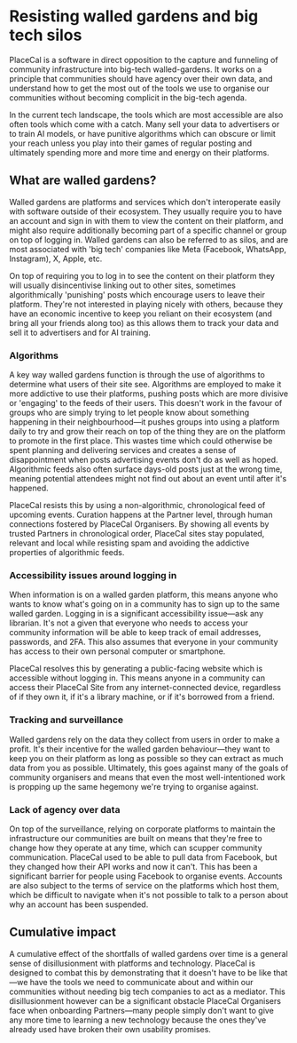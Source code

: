 # Resisting walled gardens and big tech silos

PlaceCal is a software in direct opposition to the capture and funneling of community infrastructure into big-tech walled-gardens. It works on a principle that communities should have agency over their own data, and understand how to get the most out of the tools we use to organise our communities without becoming complicit in the big-tech agenda.&#x20;

In the current tech landscape, the tools which are most accessible are also often tools which come with a catch. Many sell your data to advertisers or to train AI models, or have punitive algorithms which can obscure or limit your reach unless you play into their games of regular posting and ultimately spending more and more time and energy on their platforms.&#x20;

## What are walled gardens?

Walled gardens are platforms and services which don't interoperate easily with software outside of their ecosystem. They usually require you to have an account and sign in with them to view the content on their platform, and might also require additionally becoming part of a specific channel or group on top of logging in. Walled gardens can also be referred to as silos, and are most associated with 'big tech' companies like Meta (Facebook, WhatsApp, Instagram), X, Apple, etc.&#x20;

On top of requiring you to log in to see the content on their platform they will usually disincentivise linking out to other sites, sometimes algorithmically 'punishing' posts which encourage users to leave their platform. They're not interested in playing nicely with others, because they have an economic incentive to keep you reliant on their ecosystem (and bring all your friends along too) as this allows them to track your data and sell it to advertisers and for AI training.&#x20;

### Algorithms

A key way walled gardens function is through the use of algorithms to determine what users of their site see. Algorithms are employed to make it more addictive to use their platforms, pushing posts which are more divisive or 'engaging' to the feeds of their users. This doesn't work in the favour of groups who are simply trying to let people know about something happening in their neighbourhood—it pushes groups into using a platform daily to try and grow their reach on top of the thing they are on the platform to promote in the first place. This wastes time which could otherwise be spent planning and delivering services and creates a sense of disappointment when posts advertising events don't do as well as hoped. Algorithmic feeds also often surface days-old posts just at the wrong time, meaning potential attendees might not find out about an event until after it's happened.&#x20;

PlaceCal resists this by using a non-algorithmic, chronological feed of upcoming events. Curation happens at the Partner level, through human connections fostered by PlaceCal Organisers. By showing all events by trusted Partners in chronological order, PlaceCal sites stay populated, relevant and local while resisting spam and avoiding the addictive properties of algorithmic feeds.&#x20;

### Accessibility issues around logging in&#x20;

When information is on a walled garden platform, this means anyone who wants to know what's going on in a community has to sign up to the same walled garden. Logging in is a significant accessibility issue—ask any librarian. It's not a given that everyone who needs to access your community information will be able to keep track of email addresses, passwords, and 2FA. This also assumes that everyone in your community has access to their own personal computer or smartphone.&#x20;

PlaceCal resolves this by generating a public-facing website which is accessible without logging in. This means anyone in a community can access their PlaceCal Site from any internet-connected device, regardless of if they own it, if it's a library machine, or if it's borrowed from a friend.&#x20;

### Tracking and surveillance

Walled gardens rely on the data they collect from users in order to make a profit. It's their incentive for the walled garden behaviour—they want to keep you on their platform as long as possible so they can extract as much data from you as possible. Ultimately, this goes against many of the goals of community organisers and means that even the most well-intentioned work is propping up the same hegemony we're trying to organise against.&#x20;

### Lack of agency over data

On top of the surveillance, relying on corporate platforms to maintain the infrastructure our communities are built on means that they're free to change how they operate at any time, which can scupper community communication. PlaceCal used to be able to pull data from Facebook, but they changed how their API works and now it can't. This has been a significant barrier for people using Facebook to organise events. Accounts are also subject to the terms of service on the platforms which host them, which be difficult to navigate when it's not possible to talk to a person about why an account has been suspended.&#x20;

## Cumulative impact&#x20;

A cumulative effect of the shortfalls of walled gardens over time is a general sense of disillusionment with platforms and technology. PlaceCal is designed to combat this by demonstrating that it doesn't have to be like that—we have the tools we need to communicate about and within our communities without needing big tech companies to act as a mediator. This disillusionment however can be a significant obstacle PlaceCal Organisers face when onboarding Partners—many people simply don't want to give any more time to learning a new technology because the ones they've already used have broken their own usability promises.&#x20;
